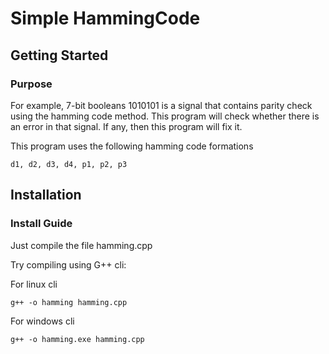 # Simple HammingCode

## Getting Started
### Purpose
For example, 7-bit booleans 1010101 is a signal that contains parity check using the hamming code method.
This program will check whether there is an error in that signal. If any, then this program will fix it.

This program uses the following hamming code formations
```
d1, d2, d3, d4, p1, p2, p3
```

## Installation
### Install Guide
Just compile the file hamming.cpp

Try compiling using G++ cli:

For linux cli
```
g++ -o hamming hamming.cpp
```

For windows cli
```
g++ -o hamming.exe hamming.cpp
```

